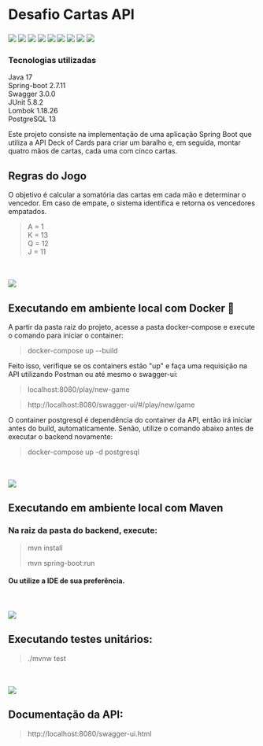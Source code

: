 # Desafio Cartas API
<h3>
<img src="https://img.shields.io/badge/Java-ED8B00?style=for-the-badge&logo=java&logoColor=white"/>
<img src="https://img.shields.io/badge/Spring_Boot-F2F4F9?style=for-the-badge&logo=spring-boot"/>
<img src="https://img.shields.io/badge/apache_maven-C71A36?style=for-the-badge&logo=apachemaven&logoColor=white"/>
<img src="https://img.shields.io/badge/npm-CB3837?style=for-the-badge&logo=npm&logoColor=white"/>
<img src="https://img.shields.io/badge/PostgeSQL-003545?style=for-the-badge&logo=postgre&logoColor=white"/>
<img src="https://img.shields.io/badge/Docker-2CA5E0?style=for-the-badge&logo=docker&logoColor=white"/>
<img src="https://img.shields.io/badge/Docker-2CA5E0?style=for-the-badge&logo=docker&logoColor=white"/>
<img src="https://img.shields.io/badge/Swagger-85EA2D?style=for-the-badge&logo=Swagger&logoColor=white"/>
<img src="https://img.shields.io/badge/Junit5-25A162?style=for-the-badge&logo=junit5&logoColor=white"/>
</h3>

### Tecnologias utilizadas
Java 17 </br>
Spring-boot 2.7.11</br>
Swagger 3.0.0</br>
JUnit 5.8.2</br>
Lombok 1.18.26</br>
PostgreSQL 13</br>

Este projeto consiste na implementação de uma aplicação Spring Boot que utiliza a API Deck of Cards para criar um baralho e, em seguida, montar quatro mãos de cartas, cada uma com cinco cartas.
</br>

## Regras do Jogo
O objetivo é calcular a somatória das cartas em cada mão e determinar o vencedor. Em caso de empate, o sistema identifica e retorna os vencedores empatados.

>A = 1 </br>
>K = 13 </br>
>Q = 12 </br>
>J = 11 </br>

<br></br>
<img src="https://img.shields.io/badge/Docker-2CA5E0?style=for-the-badge&logo=docker&logoColor=white">

## Executando em ambiente local com Docker 🐋
A partir da pasta raiz do projeto, acesse a pasta docker-compose e execute o comando para iniciar o container:
> docker-compose up --build
>

Feito isso, verifique se os containers estão "up" e faça uma requisição na API utilizando Postman ou até mesmo o swagger-ui:
> localhost:8080/play/new-game
>

>http://localhost:8080/swagger-ui/#/play/new/game
>

O container postgresql é dependência do container da API, então irá iniciar antes do build, automaticamente.
Senão, utilize o comando abaixo antes de executar o backend novamente:

> docker-compose up -d postgresql
>


<br></br>
<img src="https://img.shields.io/badge/apache_maven-C71A36?style=for-the-badge&logo=apachemaven&logoColor=white"/></br>

## Executando em ambiente local com Maven
### Na raiz da pasta do backend, execute:
> mvn install
>
> mvn spring-boot:run
>

#### Ou utilize a IDE de sua preferência.

<br></br>
<img src="https://img.shields.io/badge/Junit5-25A162?style=for-the-badge&logo=junit5&logoColor=white"/>
## Executando testes unitários:
> ./mvnw test
>

<br></br>
<img src="https://img.shields.io/badge/Swagger-85EA2D?style=for-the-badge&logo=Swagger&logoColor=white"/>
## Documentação da API:
> http://localhost:8080/swagger-ui.html
>
